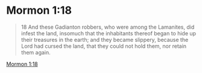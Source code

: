 # Mormon 1:18

> 18 And these Gadianton robbers, who were among the Lamanites, did infest the land, insomuch that the inhabitants thereof began to hide up their treasures in the earth; and they became slippery, because the Lord had cursed the land, that they could not hold them, nor retain them again.

[Mormon 1:18](https://www.churchofjesuschrist.org/study/scriptures/bofm/morm/1?lang=eng&id=p18#p18)


